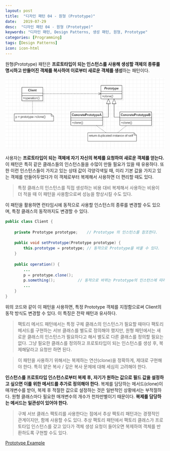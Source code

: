 ```yaml
---
layout: post
title:  "디자인 패턴 04 - 원형 (Prototype)"
date:   2019-07-29
desc:  "디자인 패턴 04 - 원형 (Prototype)"
keywords: "디자인 패턴, Design Patterns, 생성 패턴, 원형, Prototype"
categories: [Programming]
tags: [Design Patterns]
icon: icon-html
---
```


원형(Prototype) 패턴은 **프로토타입이 되는 인스턴스를 사용해 생성할 객체의 종류를 명시하고 만들어진 객체를 복사하여 이로부터 새로운 객체를 생성**하는 패턴이다.

![00.png](/static/assets/img/blog/programming/2019-07-29-design_patterns_04/00.png)

사용자는 **프로토타입이 되는 객체에 자기 자신의 복제를 요청하여 새로운 객체를 얻는다.** 이 패턴은 특히 같은 클래스들의 인스턴스들을 수많이 만들 필요가 있을 때 유용하다. 또한 이런 인스턴스들이 가지고 있는 상태 값이 각양각색일 때, 미리 기본 값을 가지고 있는 객체를 만들어두었다가 이 객체로부터 복제해서 사용하면 더 편리할 때도 있다.

> 특정 클래스의 인스턴스를 직접 생성하는 비용 대비 복제해서 사용하는 비용이 더 적을 때 이 패턴을 사용함으로써 성능을 향상시킬 수도 있다.

이 패턴을 활용하면 런타임시에 동적으로 사용할 인스턴스의 종류를 변경할 수도 있으며, 특정 클래스의 동작까지도 변경할 수 있다.

```java
public class Client {

    private Prototype prototype;    // Prototype 의 인스턴스를 참조한다.

    public void setPrototype(Prototype prototype) {
        this.prototype = prototype; // 동적으로 Prototype을 바꿀 수 있다.
    }

    public operation() {
        ...
        p = prototype.clone();
        p.something();          // 동적으로 바뀌는 Prototype의 인스턴스에 따라 Client의 operation 메서드의 동작을 바꿀 수 있다.
        ...
    }
}
```

위의 코드와 같이 이 패턴을 사용하면, 특정 Prototype 객체를 지정함으로써 Client의 동작 방식도 변경할 수 있다. 이 특징은 전략 패턴과 유사하다.

> 팩토리 메서드 패턴에서는 특정 구체 클래스의 인스턴스가 필요할 때마다 팩토리 메서드를 구현하는 서브 클래스를 별도로 정의해야 했지만, 원형 패턴에서는 새로운 클래스의 인스턴스가 필요하다고 해서 별도로 다른 클래스를 정의할 필요는 없다. 그냥 필요한 클래스를 정의하고 프로토타입이 되는 인스턴스를 생성 후, 복제해달라고 요청만 하면 된다.

> 이 패턴을 사용하기 위해서는 복제하는 연산(clone)을 정확하게, 제대로 구현해야 한다. 특히 얕은 복사 / 깊은 복사 문제에 대해 세심히 고려해야 한다.

**인스턴스를 프로토타입 인스턴스로부터 복제 후, 자기가 원하는 값으로 필드 값을 설정하고 싶으면 이를 위한 메서드를 추가로 정의해야 한다.** 복제를 담당하는 메서드(clone)이 매개변수를 받아, 복제 후 적절한 값으로 설정하는 것은 일반적인 상황에서는 부적절하다. 원형 클래스마다 필요한 매개변수의 개수가 천차만별이기 때문이다. **복제를 담당하는 메서드는 일관성이 있어야 한다.**

> 구체 서브 클래스 팩토리를 사용한다는 점에서 추상 팩토리 패턴과는 경쟁적인 관계이지만, 함께 사용할 수도 있다. 추상 팩토리 패턴에서 팩토리 클래스가 프로토타입 인스턴스를 갖고 있다가 객체 생성 요청이 들어오면 복제하여 객체를 반환하도록 구현할 수도 있다.

[Prototype Example
](https://github.com/dhsim86/design_pattern_study/commit/87974f2d0f3700bb234d26e5994a568b64923994)